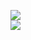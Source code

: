 [![](https://img.shields.io/badge/Made%20With-Github%20Spray-lightgrey.svg?style=for-the-badge&logo=github)](https://github.com/Annihil/github-spray#18181)  
[![](https://i.imgur.com/2DrTn0Z.gif)](https://github.com/Annihil/github-spray)